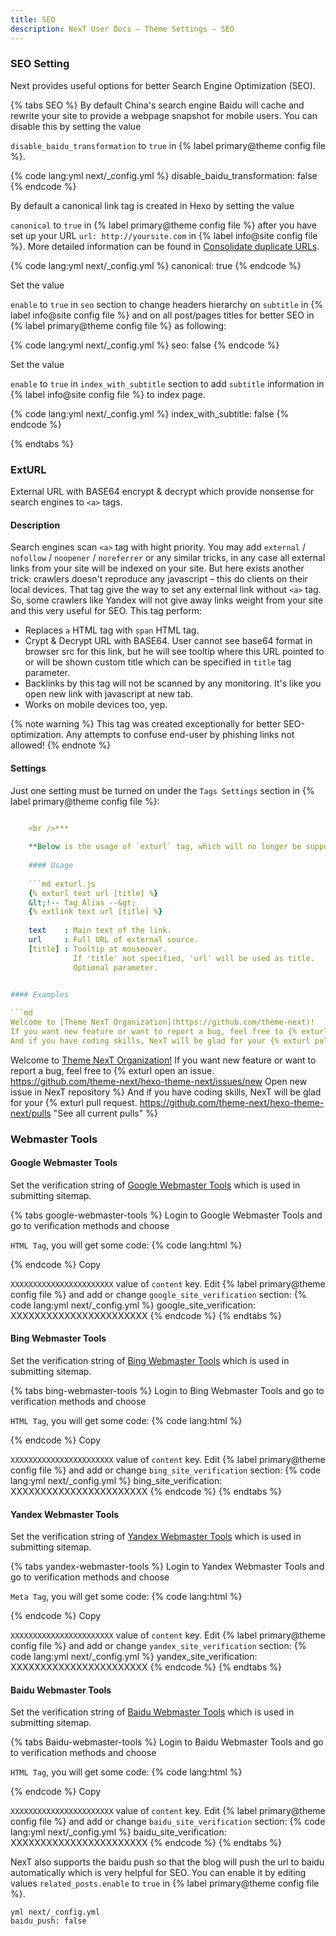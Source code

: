 ```yaml
---
title: SEO
description: NexT User Docs – Theme Settings – SEO
---
```

### SEO Setting

Next provides useful options for better Search Engine Optimization (SEO).

{% tabs SEO %} <!-- tab <code>disable_baidu_transformation</code> --> By default China's search engine Baidu will cache and rewrite your site to provide a webpage snapshot for mobile users. You can disable this by setting the value 

`disable_baidu_transformation` to `true` in {% label primary@theme config file %}.

{% code lang:yml next/_config.yml %} disable_baidu_transformation: false {% endcode %} <!-- endtab -->

<!-- tab <code>canonical</code> --> By default a canonical link tag is created in Hexo by setting the value 

`canonical` to `true` in {% label primary@theme config file %} after you have set up your URL `url: http://yoursite.com` in {% label info@site config file %}. More detailed information can be found in [Consolidate duplicate URLs](https://support.google.com/webmasters/answer/139066).

{% code lang:yml next/_config.yml %} canonical: true {% endcode %} <!-- endtab -->

<!-- tab <code>seo</code> --> Set the value 

`enable` to `true` in `seo` section to change headers hierarchy on `subtitle` in {% label info@site config file %} and on all post/pages titles for better SEO in {% label primary@theme config file %} as following:

{% code lang:yml next/_config.yml %} seo: false {% endcode %} <!-- endtab -->

<!-- tab <code>index_with_subtitle</code> --> Set the value 

`enable` to `true` in `index_with_subtitle` section to add `subtitle` information in {% label info@site config file %} to index page.

{% code lang:yml next/_config.yml %} index_with_subtitle: false {% endcode %} <!-- endtab -->

{% endtabs %}

### ExtURL

External URL with BASE64 encrypt & decrypt which provide nonsense for search engines to `<a>` tags.

#### Description

Search engines scan `<a>` tag with hight priority. You may add `external` / `nofollow` / `noopener` / `noreferrer` or any similar tricks, in any case all external links from your site will be indexed on your site. But here exists another trick: crawlers doesn't reproduce any javascript – this do clients on their local devices. That tag give the way to set any external link without `<a>` tag. So, some crawlers like Yandex will not give away links weight from your site and this very useful for SEO. This tag perform:

* Replaces `a` HTML tag with `span` HTML tag.
* Crypt & Decrypt URL with BASE64. User cannot see base64 format in browser src for this link, but he will see tooltip where this URL pointed to or will be shown custom title which can be specified in `title` tag parameter.
* Backlinks by this tag will not be scanned by any monitoring. It's like you open new link with javascript at new tab.
* Works on mobile devices too, yep.

{% note warning %} This tag was created exceptionally for better SEO-optimization. Any attempts to confuse end-user by phishing links not allowed! {% endnote %}

#### Settings

Just one setting must be turned on under the `Tags Settings` section in {% label primary@theme config file %}:

```yml next/_config.yml exturl: true

    <br />***
    
    **Below is the usage of `exturl` tag, which will no longer be supported.**
    
    #### Usage
    
    ```md exturl.js
    {% exturl text url [title] %}
    &lt;!-- Tag Alias --&gt;
    {% extlink text url [title] %}
    
    text    : Main text of the link.
    url     : Full URL of external source.
    [title] : Tooltip at mouseover.
              If 'title' not specified, 'url' will be used as title.
              Optional parameter.
    

#### Examples

```md
Welcome to [Theme NexT Organization](https://github.com/theme-next)!
If you want new feature or want to report a bug, feel free to {% exturl open an issue https://github.com/theme-next/hexo-theme-next/issues/new Open new issue in NexT repository %}.
And if you have coding skills, NexT will be glad for your {% exturl pull request https://github.com/theme-next/hexo-theme-next/pulls "See all current pulls" %}.
```

Welcome to [Theme NexT Organization!](https://github.com/theme-next) If you want new feature or want to report a bug, feel free to {% exturl open an issue. https://github.com/theme-next/hexo-theme-next/issues/new Open new issue in NexT repository %} And if you have coding skills, NexT will be glad for your {% exturl pull request. https://github.com/theme-next/hexo-theme-next/pulls "See all current pulls" %}

### Webmaster Tools

#### Google Webmaster Tools

Set the verification string of [Google Webmaster Tools](https://www.google.com/webmasters/tools) which is used in submitting sitemap.

{% tabs google-webmaster-tools %} <!-- tab Get Verification Code → --> Login to Google Webmaster Tools and go to verification methods and choose 

`HTML Tag`, you will get some code: {% code lang:html %} 

<meta name="google-site-verification" content="XXXXXXXXXXXXXXXXXXXXXXX" />
{% endcode %} 
<!-- endtab -->

<!-- tab NexT Config --> Copy 

`XXXXXXXXXXXXXXXXXXXXXXX` value of `content` key. Edit {% label primary@theme config file %} and add or change `google_site_verification` section: {% code lang:yml next/_config.yml %} google_site_verification: XXXXXXXXXXXXXXXXXXXXXXX {% endcode %} <!-- endtab --> {% endtabs %}

#### Bing Webmaster Tools

Set the verification string of [Bing Webmaster Tools](https://www.bing.com/webmaster/) which is used in submitting sitemap.

{% tabs bing-webmaster-tools %} <!-- tab Get Verification Code → --> Login to Bing Webmaster Tools and go to verification methods and choose 

`HTML Tag`, you will get some code: {% code lang:html %} 

<meta name="msvalidate.01" content="XXXXXXXXXXXXXXXXXXXXXXX" />
{% endcode %} 
<!-- endtab -->

<!-- tab NexT Config --> Copy 

`XXXXXXXXXXXXXXXXXXXXXXX` value of `content` key. Edit {% label primary@theme config file %} and add or change `bing_site_verification` section: {% code lang:yml next/_config.yml %} bing_site_verification: XXXXXXXXXXXXXXXXXXXXXXX {% endcode %} <!-- endtab --> {% endtabs %}

#### Yandex Webmaster Tools

Set the verification string of [Yandex Webmaster Tools](https://webmaster.yandex.ru/) which is used in submitting sitemap.

{% tabs yandex-webmaster-tools %} <!-- tab Get Verification Code → --> Login to Yandex Webmaster Tools and go to verification methods and choose 

`Meta Tag`, you will get some code: {% code lang:html %} 

<meta name="yandex-verification" content="XXXXXXXXXXXXXXXXXXXXXXX" />
{% endcode %} 
<!-- endtab -->

<!-- tab NexT Config --> Copy 

`XXXXXXXXXXXXXXXXXXXXXXX` value of `content` key. Edit {% label primary@theme config file %} and add or change `yandex_site_verification` section: {% code lang:yml next/_config.yml %} yandex_site_verification: XXXXXXXXXXXXXXXXXXXXXXX {% endcode %} <!-- endtab --> {% endtabs %}

#### Baidu Webmaster Tools

Set the verification string of [Baidu Webmaster Tools](https://ziyuan.baidu.com/site/) which is used in submitting sitemap.

{% tabs Baidu-webmaster-tools %} <!-- tab Get Verification Code → --> Login to Baidu Webmaster Tools and go to verification methods and choose 

`HTML Tag`, you will get some code: {% code lang:html %} 

<meta name="baidu-site-verification" content="XXXXXXXXXXXXXXXXXXXXXXX" />
{% endcode %} 
<!-- endtab -->

<!-- tab NexT Config --> Copy 

`XXXXXXXXXXXXXXXXXXXXXXX` value of `content` key. Edit {% label primary@theme config file %} and add or change `baidu_site_verification` section: {% code lang:yml next/_config.yml %} baidu_site_verification: XXXXXXXXXXXXXXXXXXXXXXX {% endcode %} <!-- endtab --> {% endtabs %}

NexT also supports the baidu push so that the blog will push the url to baidu automatically which is very helpful for SEO. You can enable it by editing values `related_posts.enable` to `true` in {% label primary@theme config file %}.

    yml next/_config.yml
    baidu_push: false